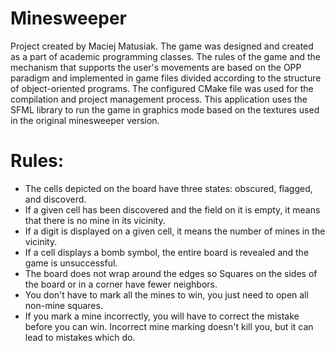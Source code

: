 # Minesweeper

Project created by Maciej Matusiak. The game was designed and created as a part of academic programming classes. The rules of the game and the mechanism that supports the user's movements are based on the OPP paradigm and implemented in game files divided according to the structure of object-oriented programs. The configured CMake file was used for the compilation and project management process. This application uses the SFML library to run the game in graphics mode based on the textures used in the original minesweeper version. 

# Rules:

- The cells depicted on the board have three states: obscured, flagged, and discoverd.
- If a given cell has been discovered and the field on it is empty, it means that there is no mine in its vicinity.
- If a digit is displayed on a given cell, it means the number of mines in the vicinity.
- If a cell displays a bomb symbol, the entire board is revealed and the game is unsuccessful.
- The board does not wrap around the edges so Squares on the sides of the board or in a corner have fewer neighbors.
- You don't have to mark all the mines to win, you just need to open all non-mine squares.
- If you mark a mine incorrectly, you will have to correct the mistake before you can win. Incorrect mine marking doesn't kill you, but it can lead to mistakes which do.
